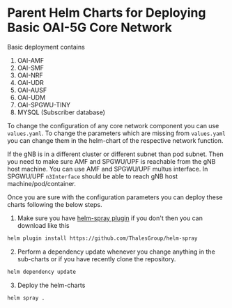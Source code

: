 # Parent Helm Charts for Deploying Basic OAI-5G Core Network

Basic deployment contains

1. OAI-AMF
2. OAI-SMF
3. OAI-NRF
4. OAI-UDR
5. OAI-AUSF
6. OAI-UDM
7. OAI-SPGWU-TINY
8. MYSQL (Subscriber database)

To change the configuration of any core network component you can use `values.yaml`. To change the parameters which are missing from `values.yaml` you can change them in the helm-chart of the respective network function. 

If the gNB is in a different cluster or different subnet than pod subnet. Then you need to make sure AMF and SPGWU/UPF is reachable from the gNB host machine. You can use AMF and SPGWU/UPF multus interface. In SPGWU/UPF `n3Interface` should be able to reach gNB host machine/pod/container.

Once you are sure with the configuration parameters you can deploy these charts following the below steps. 

1. Make sure you have [helm-spray plugin](https://github.com/ThalesGroup/helm-spray) if you don't then you can download like this

```bash
helm plugin install https://github.com/ThalesGroup/helm-spray
```

2. Perform a dependency update whenever you change anything in the sub-charts or if you have recently clone the repository. 

```bash
helm dependency update
```

3. Deploy the helm-charts

```
helm spray .
```